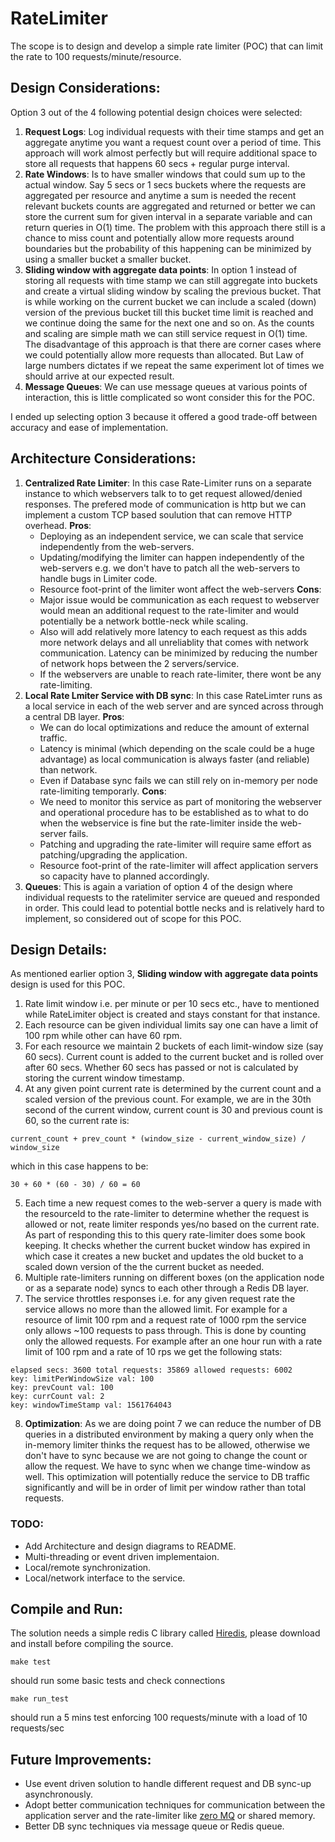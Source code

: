# RateLimiter
The scope is to design and develop a simple rate limiter (POC) that can limit the rate to 100 requests/minute/resource.

## Design Considerations:
  Option 3 out of the 4 following potential design choices were selected:
  1. **Request Logs**: Log individual requests with their time stamps and get an aggregate anytime you want a request count over a period of time. This approach will work almost perfectly but will require additional space to store all requests that happens 60 secs + regular purge interval.
  2. **Rate Windows**: Is to have smaller windows that could sum up to the actual window. Say 5 secs or 1 secs buckets where the requests are aggregated per resource and anytime a sum is needed the recent relevant buckets counts are aggregated and returned or better we can store the current sum for given interval in a separate variable and can return queries in O(1) time. The problem with this approach there still is a chance to miss count and potentially allow more requests around boundaries but the probability of this happening can be minimized by using a smaller bucket a smaller bucket.
  3. **Sliding window with aggregate data points**: In option 1 instead of storing all requests with time stamp we can still aggregate into buckets and create a virtual sliding window by scaling the previous bucket. That is while working on the current bucket we can include a scaled (down) version of the previous bucket till this bucket time limit is reached and we continue doing the same for the next one and so on. As the counts and scaling are simple math we can still service request in O(1) time. The disadvantage of this approach is that there are corner cases where we could potentially allow more requests than allocated. But Law of large numbers dictates if we repeat the same experiment lot of times we should arrive at our expected result.
  4. **Message Queues**: We can use message queues at various points of interaction, this is little complicated so wont consider this for the POC.
  
  I ended up selecting option 3 because it offered a good trade-off between accuracy and ease of implementation.
  
## Architecture Considerations:
  1. **Centralized Rate Limiter**:
    In this case Rate-Limiter runs on a separate instance to which webservers talk to to get request allowed/denied responses. The prefered mode of communication is http but we can implement a custom TCP based soulution that can remove HTTP overhead.
      **Pros**:
        * Deploying as an independent service, we can scale that service independently from the web-servers. 
        * Updating/modifying the limiter can happen independently of the web-servers e.g. we don't have to patch all the web-servers to handle bugs in Limiter code.
        * Resource foot-print of the limiter wont affect the web-servers
      **Cons**:
        * Major issue would be communication as each request to webserver would mean an additional request to the rate-limiter and would potentially be a network bottle-neck while scaling. 
        * Also will add relatively more latency to each request as this adds more network delays and all unreliablity that comes with network communication. Latency can be minimized by reducing the number of network hops between the 2 servers/service.
        * If the webservers are unable to reach rate-limiter, there wont be any rate-limiting.
  2. **Local Rate Lmiter Service with DB sync**:
    In this case RateLimter runs as a local service in each of the web server and are synced across through a central DB layer.
      **Pros**:
        * We can do local optimizations and reduce the amount of external traffic.
        * Latency is minimal (which depending on the scale could be a huge advantage) as local communication is always faster (and reliable) than network.
        * Even if Database sync fails we can still rely on in-memory per node rate-limiting temporarly. 
      **Cons**:
        * We need to monitor this service as part of monitoring the webserver and operational procedure has to be established as to what to do when the webservice is fine but the rate-limiter inside the web-server fails.
        * Patching and upgrading the rate-limiter will require same effort as patching/upgrading the application.
        * Resource foot-print of the rate-limiter will affect application servers so capacity have to planned accordingly.
  3. **Queues**:
    This is again a variation of option 4 of the design where individual requests to the ratelimiter service are queued and responded in order. This could lead to potential bottle necks and is relatively hard to implement, so considered out of scope for this POC.
  
## Design Details:
  As mentioned earlier option 3, **Sliding window with aggregate data points** design is used for this POC. 
  1. Rate limit window i.e. per minute or per 10 secs etc., have to mentioned while RateLimiter object is created and stays constant for that instance.
  2. Each resource can be given individual limits say one can have a limit of 100 rpm while other can have 60 rpm.
  3. For each resource we maintain 2 buckets of each limit-window size (say 60 secs). Current count is added to the current bucket and is rolled over after 60 secs. Whether 60 secs has passed or not is calculated by storing the current window timestamp.
  4. At any given point current rate is determined by the current count and a scaled version of the previous count. For example, we are in the 30th second of the current window, current count is 30 and previous count is 60, so the current rate is:
  ```
  current_count + prev_count * (window_size - current_window_size) / window_size
  ```
  which in this case happens to be:
  ```
  30 + 60 * (60 - 30) / 60 = 60
  ```
  5. Each time a new request comes to the web-server a query is made with the resourceId to the rate-limiter to determine whether the request is allowed or not, reate limiter responds yes/no based on the current rate. As part of responding this to this query rate-limiter does some book keeping. It checks whether the current bucket window has expired in which case it creates a new bucket and updates the old bucket to a scaled down version of the the current bucket as needed.
  6. Multiple rate-limiters running on different boxes (on the application node or as a separate node) syncs to each other through a Redis DB layer.
  7. The service throttles responses i.e. for any given request rate the service allows no more than the allowed limit. For example for a resource of limit 100 rpm and a request rate of 1000 rpm the service only allows ~100 requests to pass through. This is done by counting only the allowed requests.
  For example after an one hour run with a rate limit of 100 rpm and a rate of 10 rps we get the following stats:
  ```
  elapsed secs: 3600 total requests: 35869 allowed requests: 6002
  key: limitPerWindowSize val: 100
  key: prevCount val: 100
  key: currCount val: 2
  key: windowTimeStamp val: 1561764043
  ```
  8. **Optimization**: As we are doing point 7 we can reduce the number of DB queries in a distributed environment by making a query only when the in-memory limiter thinks the request has to be allowed, otherwise we don't have to sync because we are not going to change the count or allow the request. We have to sync when we change time-window as well. This optimization will potentially reduce the service to DB traffic significantly and will be in order of limit per window rather than total requests.
  
### TODO:
  * Add Architecture and design diagrams to README.
  * Multi-threading or event driven implementaion.
  * Local/remote synchronization.
  * Local/network interface to the service.

## Compile and Run:
  The solution needs a simple redis C library called [Hiredis](https://github.com/redis/hiredis), please download and install before compiling the source.
  ```
  make test
  ```
  should run some basic tests and check connections
  ```
  make run_test
  ```
  should run a 5 mins test enforcing 100 requests/minute with a load of 10 requests/sec

## Future Improvements:
  * Use event driven solution to handle different request and DB sync-up asynchronously.
  * Adopt better communication techniques for communication between the application server and the rate-limiter like [zero MQ](http://zeromq.org/) or shared memory.
  * Better DB sync techniques via message queue or Redis queue.
    
